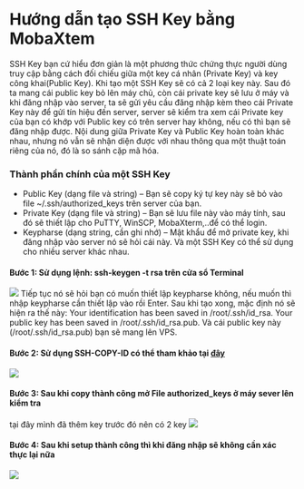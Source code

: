 # Hướng dẫn tạo SSH Key bằng MobaXtem
SSH Key bạn cứ hiểu đơn giản là một phương thức chứng thực người dùng truy cập bằng cách đối chiếu giữa một key cá nhân (Private Key) và key công khai(Public Key).
Khi tạo một SSH Key sẽ có cả 2 loại key này. Sau đó ta mang cái public key bỏ lên máy chủ, còn cái private key sẽ lưu ở máy và khi đăng nhập vào server, ta sẽ gửi yêu cầu đăng nhập kèm theo cái Private Key này để gửi tín hiệu đến server, server sẽ kiểm tra xem cái Private key của bạn có khớp với Public key có trên server hay không, nếu có thì bạn sẽ đăng nhập được.
Nội dung giữa Private Key và Public Key hoàn toàn khác nhau, nhưng nó vẫn sẽ nhận diện được với nhau thông qua một thuật toán riêng của nó, đó là so sánh cặp mã hóa.

### Thành phần chính của một SSH Key
- Public Key (dạng file và string) – Bạn sẽ copy ký tự key này sẽ bỏ vào file ~/.ssh/authorized_keys trên server của bạn.
- Private Key (dạng file và string) – Bạn sẽ lưu file này vào máy tính, sau đó sẽ thiết lập cho PuTTY, WinSCP, MobaXterm,..để có thể login.
- Keypharse (dạng string, cần ghi nhớ) – Mật khẩu để mở private key, khi đăng nhập vào server nó sẽ hỏi cái này.
Và một SSH Key có thể sử dụng cho nhiều server khác nhau.

#### Bước 1: Sử dụng lệnh: ssh-keygen -t rsa trên cửa sổ Terminal
<img src="https://i.imgur.com/jjs0IkL.png">
Tiếp tục nó sẽ hỏi bạn có muốn thiết lập keypharse không, nếu muốn thì nhập keypharse cần thiết lập vào rồi Enter.
Sau khi tạo xong, mặc định nó sẽ hiện ra thế này:
Your identification has been saved in /root/.ssh/id_rsa.
Your public key has been saved in /root/.ssh/id_rsa.pub.
Và cái public key này (/root/.ssh/id_rsa.pub) bạn sẽ mang lên VPS.

#### Bước 2: Sử dụng SSH-COPY-ID có thể tham khảo tại [đây](https://www.ssh.com/ssh/copy-id)
<img src="https://i.imgur.com/TlCGU0H.png">

#### Bước 3: Sau khi copy thành công mở File authorized_keys ở máy sever lên kiểm tra
tại đây mình đã thêm key trước đó nên có 2 key
<img src="https://i.imgur.com/rFQ1Uv7.png">

#### Bước 4: Sau khi setup thành công thì khi đăng nhập sẽ không cần xác thực lại nữa
<img src="https://i.imgur.com/j851T9l.png">

